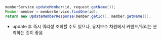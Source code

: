 ```java
memberService.updateMember(id, request.getName());  
Member member = memberService.findOne(id);  
return new UpdateMemberResponse(member.getId(), member.getName());
```

- update 후 즉시 쿼리성 조회할 수도 있으나, 
  유지보수 차원에서 커맨드/쿼리는 분리하는 것이 좋음